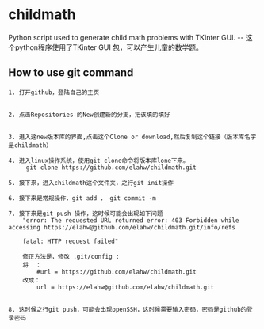 # childmath
Python script used to generate child math problems with TKinter GUI. -- 这个python程序使用了TKinter GUI 包，可以产生儿童的数学题。

## How to use git command 

	1. 打开github，登陆自己的主页


	2. 点击Repositories 的New创建新的分支，把该填的填好


	3. 进入这new版本库的界面,点击这个Clone or download,然后复制这个链接（版本库名字是childmath）

	4. 进入linux操作系统，使用git clone命令将版本库lone下来。
         git clone https://github.com/elahw/childmath.git

	5. 接下来，进入childmath这个文件夹，之行git init操作

	6. 接下来是常规操作，git add ， git commit -m 
    
	7. 接下来是git push 操作，这时候可能会出现如下问题
        "error: The requested URL returned error: 403 Forbidden while accessing https://elahw@github.com/elahw/childmath.git/info/refs

        fatal: HTTP request failed"

        修正方法是，修改 .git/config :
        将  ：
        	#url = https://github.com/elahw/childmath.git
        改成：
	        url = https://elahw@github.com/elahw/childmath.git


    8. 这时候之行git push，可能会出现openSSH，这时候需要输入密码，密码是github的登录密码

